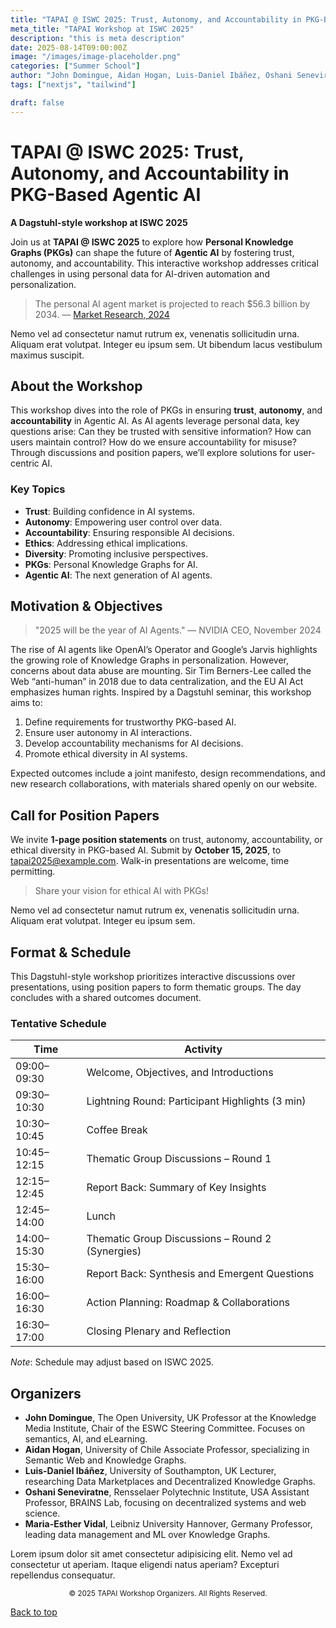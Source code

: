 ```yaml
---
title: "TAPAI @ ISWC 2025: Trust, Autonomy, and Accountability in PKG-Based Agentic AI"
meta_title: "TAPAI Workshop at ISWC 2025"
description: "this is meta description"
date: 2025-08-14T09:00:00Z
image: "/images/image-placeholder.png"
categories: ["Summer School"]
author: "John Domingue, Aidan Hogan, Luis-Daniel Ibáñez, Oshani Seneviratne, Maria-Esther Vidal"
tags: ["nextjs", "tailwind"]

draft: false
---
```


# TAPAI @ ISWC 2025: Trust, Autonomy, and Accountability in PKG-Based Agentic AI

**A Dagstuhl-style workshop at ISWC 2025**

Join us at **TAPAI @ ISWC 2025** to explore how **Personal Knowledge Graphs (PKGs)** can shape the future of **Agentic AI** by fostering trust, autonomy, and accountability. This interactive workshop addresses critical challenges in using personal data for AI-driven automation and personalization.

> The personal AI agent market is projected to reach $56.3 billion by 2034. — [Market Research, 2024](https://example.com)

Nemo vel ad consectetur namut rutrum ex, venenatis sollicitudin urna. Aliquam erat volutpat. Integer eu ipsum sem. Ut bibendum lacus vestibulum maximus suscipit.

## About the Workshop

This workshop dives into the role of PKGs in ensuring **trust**, **autonomy**, and **accountability** in Agentic AI. As AI agents leverage personal data, key questions arise: Can they be trusted with sensitive information? How can users maintain control? How do we ensure accountability for misuse? Through discussions and position papers, we’ll explore solutions for user-centric AI.

### Key Topics

- **Trust**: Building confidence in AI systems.
- **Autonomy**: Empowering user control over data.
- **Accountability**: Ensuring responsible AI decisions.
- **Ethics**: Addressing ethical implications.
- **Diversity**: Promoting inclusive perspectives.
- **PKGs**: Personal Knowledge Graphs for AI.
- **Agentic AI**: The next generation of AI agents.

## Motivation & Objectives

> "2025 will be the year of AI Agents." — NVIDIA CEO, November 2024

The rise of AI agents like OpenAI’s Operator and Google’s Jarvis highlights the growing role of Knowledge Graphs in personalization. However, concerns about data abuse are mounting. Sir Tim Berners-Lee called the Web “anti-human” in 2018 due to data centralization, and the EU AI Act emphasizes human rights. Inspired by a Dagstuhl seminar, this workshop aims to:

1. Define requirements for trustworthy PKG-based AI.
2. Ensure user autonomy in AI interactions.
3. Develop accountability mechanisms for AI decisions.
4. Promote ethical diversity in AI systems.

Expected outcomes include a joint manifesto, design recommendations, and new research collaborations, with materials shared openly on our website.

## Call for Position Papers

We invite **1-page position statements** on trust, autonomy, accountability, or ethical diversity in PKG-based AI. Submit by **October 15, 2025**, to [tapai2025@example.com](mailto:tapai2025@example.com). Walk-in presentations are welcome, time permitting.

> Share your vision for ethical AI with PKGs!

Nemo vel ad consectetur namut rutrum ex, venenatis sollicitudin urna. Aliquam erat volutpat. Integer eu ipsum sem.

## Format & Schedule

This Dagstuhl-style workshop prioritizes interactive discussions over presentations, using position papers to form thematic groups. The day concludes with a shared outcomes document.

### Tentative Schedule

| Time        | Activity                                         |
| ----------- | ------------------------------------------------ |
| 09:00–09:30 | Welcome, Objectives, and Introductions           |
| 09:30–10:30 | Lightning Round: Participant Highlights (3 min)  |
| 10:30–10:45 | Coffee Break                                     |
| 10:45–12:15 | Thematic Group Discussions – Round 1             |
| 12:15–12:45 | Report Back: Summary of Key Insights             |
| 12:45–14:00 | Lunch                                            |
| 14:00–15:30 | Thematic Group Discussions – Round 2 (Synergies) |
| 15:30–16:00 | Report Back: Synthesis and Emergent Questions    |
| 16:00–16:30 | Action Planning: Roadmap & Collaborations        |
| 16:30–17:00 | Closing Plenary and Reflection                   |

_Note_: Schedule may adjust based on ISWC 2025.

## Organizers

- **John Domingue**, The Open University, UK
  Professor at the Knowledge Media Institute, Chair of the ESWC Steering Committee. Focuses on semantics, AI, and eLearning.
- **Aidan Hogan**, University of Chile
  Associate Professor, specializing in Semantic Web and Knowledge Graphs.
- **Luis-Daniel Ibáñez**, University of Southampton, UK
  Lecturer, researching Data Marketplaces and Decentralized Knowledge Graphs.
- **Oshani Seneviratne**, Rensselaer Polytechnic Institute, USA
  Assistant Professor, BRAINS Lab, focusing on decentralized systems and web science.
- **Maria-Esther Vidal**, Leibniz University Hannover, Germany
  Professor, leading data management and ML over Knowledge Graphs.

Lorem ipsum dolor sit amet consectetur adipisicing elit. Nemo vel ad consectetur ut aperiam. Itaque eligendi natus aperiam? Excepturi repellendus consequatur.

<p style="text-align: center;">
  <small>© 2025 TAPAI Workshop Organizers. All Rights Reserved.</small>
</p>

[Back to top](#)
